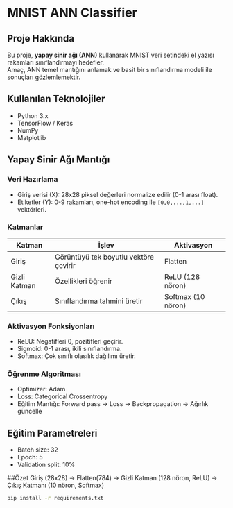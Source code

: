 # MNIST ANN Classifier

## Proje Hakkında
Bu proje, **yapay sinir ağı (ANN)** kullanarak MNIST veri setindeki el yazısı rakamları sınıflandırmayı hedefler.  
Amaç, ANN temel mantığını anlamak ve basit bir sınıflandırma modeli ile sonuçları gözlemlemektir.

## Kullanılan Teknolojiler
- Python 3.x
- TensorFlow / Keras
- NumPy
- Matplotlib

## Yapay Sinir Ağı Mantığı

### Veri Hazırlama
- Giriş verisi (X): 28x28 piksel değerleri normalize edilir (0-1 arası float).  
- Etiketler (Y): 0-9 rakamları, one-hot encoding ile `[0,0,...,1,...]` vektörleri.

### Katmanlar
| Katman        | İşlev                          | Aktivasyon       |
|---------------|--------------------------------|----------------|
| Giriş         | Görüntüyü tek boyutlu vektöre çevirir | Flatten        |
| Gizli Katman  | Özellikleri öğrenir            | ReLU (128 nöron)|
| Çıkış         | Sınıflandırma tahmini üretir   | Softmax (10 nöron)|

### Aktivasyon Fonksiyonları
- ReLU: Negatifleri 0, pozitifleri geçirir.  
- Sigmoid: 0-1 arası, ikili sınıflandırma.  
- Softmax: Çok sınıflı olasılık dağılımı üretir.  

### Öğrenme Algoritması
- Optimizer: Adam  
- Loss: Categorical Crossentropy  
- Eğitim Mantığı: Forward pass → Loss → Backpropagation → Ağırlık güncelle

## Eğitim Parametreleri
- Batch size: 32  
- Epoch: 5  
- Validation split: 10%
  
##Özet 
Giriş (28x28) -> Flatten(784) -> Gizli Katman (128 nöron, ReLU) -> Çıkış Katmanı (10 nöron, Softmax)

```bash
pip install -r requirements.txt
